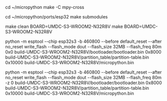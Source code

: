 cd ~/micropython
make -C mpy-cross



cd ~/micropython/ports/esp32
make submodules

make clean BOARD=UMDC-S3-WROOM2-N32R8V
make BOARD=UMDC-S3-WROOM2-N32R8V

python -m esptool --chip esp32s3 -b 460800 --before default_reset --after no_reset write_flash --flash_mode dout --flash_size 32MB --flash_freq 80m 0x0 build-UMDC-S3-WROOM2-N32R8V/bootloader/bootloader.bin 0x8000 build-UMDC-S3-WROOM2-N32R8V/partition_table/partition-table.bin 0x10000 build-UMDC-S3-WROOM2-N32R8V/micropython.bin

python -m esptool --chip esp32s3 -b 460800 --before default_reset --after no_reset write_flash --flash_mode dout --flash_size 32MB --flash_freq 80m -z 0 build-UMDC-S3-WROOM2-N32R8V/bootloader/bootloader.bin 0x8000 build-UMDC-S3-WROOM2-N32R8V/partition_table/partition-table.bin 0x10000 build-UMDC-S3-WROOM2-N32R8V/micropython.bin
